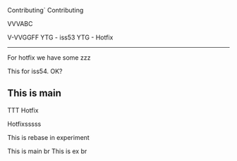 Contributing`
Contributing

VVVABC

V-VVGGFF
YTG - iss53
YTG - Hotfix

---

For hotfix we have some zzz

This for iss54. OK?

This is main
---
TTT Hotfix

Hotfixsssss

This is rebase in experiment

This is main br
This is ex br
